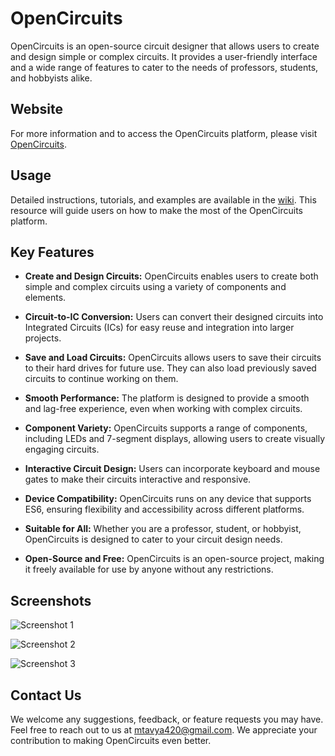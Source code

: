 # OpenCircuits

OpenCircuits is an open-source circuit designer that allows users to create and design simple or complex circuits. It provides a user-friendly interface and a wide range of features to cater to the needs of professors, students, and hobbyists alike.

## Website

For more information and to access the OpenCircuits platform, please visit [OpenCircuits](#).

## Usage

Detailed instructions, tutorials, and examples are available in the [wiki](#). This resource will guide users on how to make the most of the OpenCircuits platform.

## Key Features

* **Create and Design Circuits:** OpenCircuits enables users to create both simple and complex circuits using a variety of components and elements.

* **Circuit-to-IC Conversion:** Users can convert their designed circuits into Integrated Circuits (ICs) for easy reuse and integration into larger projects.

* **Save and Load Circuits:** OpenCircuits allows users to save their circuits to their hard drives for future use. They can also load previously saved circuits to continue working on them.

* **Smooth Performance:** The platform is designed to provide a smooth and lag-free experience, even when working with complex circuits.

* **Component Variety:** OpenCircuits supports a range of components, including LEDs and 7-segment displays, allowing users to create visually engaging circuits.

* **Interactive Circuit Design:** Users can incorporate keyboard and mouse gates to make their circuits interactive and responsive.

* **Device Compatibility:** OpenCircuits runs on any device that supports ES6, ensuring flexibility and accessibility across different platforms.

* **Suitable for All:** Whether you are a professor, student, or hobbyist, OpenCircuits is designed to cater to your circuit design needs.

* **Open-Source and Free:** OpenCircuits is an open-source project, making it freely available for use by anyone without any restrictions.

## Screenshots

![Screenshot 1](https://imgur.com/xBc75jL.png)

![Screenshot 2](https://imgur.com/UUPyzcx.png)

![Screenshot 3](https://imgur.com/gQPQACz.png)

## Contact Us

We welcome any suggestions, feedback, or feature requests you may have. Feel free to reach out to us at mtavya420@gmail.com. We appreciate your contribution to making OpenCircuits even better.
